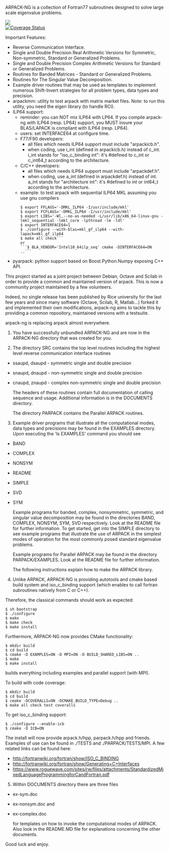 ARPACK-NG is a collection of Fortran77 subroutines designed to solve large scale
eigenvalue problems.

<a href="https://travis-ci.org/opencollab/arpack-ng"><img src="https://travis-ci.org/opencollab/arpack-ng.svg"/></a><br/>
[![Coverage Status](https://coveralls.io/repos/github/opencollab/arpack-ng/badge.svg?branch=master)](https://coveralls.io/github/opencollab/arpack-ng?branch=master)

Important Features:

* Reverse Communication Interface.
* Single and Double Precision Real Arithmetic Versions for Symmetric,
  Non-symmetric, Standard or Generalized Problems.
* Single and Double Precision Complex Arithmetic Versions for Standard or
  Generalized Problems.
* Routines for Banded Matrices - Standard or Generalized Problems.
* Routines for The Singular Value Decomposition.
* Example driver routines that may be used as templates to implement numerous
  Shift-Invert strategies for all problem types, data types and precision.
* arpackmm: utility to test arpack with matrix market files.
  Note: to run this utility, you need the eigen library (to handle RCI).
* ILP64 support:
  * reminder: you can NOT mix ILP64 with LP64. If you compile arpack-ng with ILP64
    (resp. LP64) support, you MUST insure your BLAS/LAPACK is compliant with ILP64
    (resp. LP64).
  * users: set INTERFACE64 at configure time.
  * F77/F90 developers:
    * all files which needs ILP64 support must include "arpackicb.h".
    * when coding, use i_int (defined in arpackicb.h) instead of c_int.
      i_int stands for "iso_c_binding int": it's #defined to c_int or c_int64_t
      according to the architecture.
  * C/C++ developers:
    * all files which needs ILP64 support must include "arpackdef.h".
    * when coding, use a_int (defined in arpackdef.h) instead of int.
      a_int stands for "architecture int": it's #defined to int or int64_t according
      to the architecture.
  * example: to test arpack with sequential ILP64 MKL assuming you use gnu compilers
    ```$ ./bootstrap
    $ export FFLAGS='-DMKL_ILP64 -I/usr/include/mkl'
    $ export FCFLAGS='-DMKL_ILP64 -I/usr/include/mkl'
    $ export LIBS='-Wl,--no-as-needed -L/usr/lib/x86_64-linux-gnu -lmkl_sequential -lmkl_core -lpthread -lm -ldl'
    $ export INTERFACE64=1
    $ ./configure --with-blas=mkl_gf_ilp64 --with-lapack=mkl_gf_ilp64
    $ make all check```
    or
    ```$ BLA_VENDOR='Intel10_64ilp_seq' cmake -DINTERFACE64=ON ..```
* pyarpack: python support based on Boost.Python.Numpy exposing C++ API.

This project started as a joint project between Debian, Octave and Scilab in order to
provide a common and maintained version of arpack.
This is now a community project maintained by a few volunteers.

Indeed, no single release has been published by Rice university for the last
few years and since many software (Octave, Scilab, R, Matlab...) forked it and
implemented their own modifications, arpack-ng aims to tackle this by providing
a common repository, maintained versions with a testsuite.

arpack-ng is replacing arpack almost everywhere.

1. You have successfully unbundled ARPACK-NG and are now in the ARPACK-NG
   directory that was created for you.

2. The directory SRC contains the top level routines including
   the highest level reverse communication interface routines

* ssaupd, dsaupd - symmetric single and double precision
* snaupd, dnaupd - non-symmetric single and double precision
* cnaupd, znaupd - complex non-symmetric single and double precision

   The headers of these routines contain full documentation of calling
   sequence and usage.  Additional information is in the DOCUMENTS directory.

   The directory PARPACK contains the Parallel ARPACK routines.


3. Example driver programs that illustrate all the computational modes,
   data types and precisions may be found in the EXAMPLES directory.
   Upon executing the 'ls EXAMPLES' command you should see

* BAND
* COMPLEX
* NONSYM
* README
* SIMPLE
* SVD
* SYM

   Example programs for banded, complex, nonsymmetric, symmetric,
   and singular value decomposition may be found in the directories
   BAND, COMPLEX, NONSYM, SYM, SVD respectively.  Look at the README
   file for further information.  To get started, get into the SIMPLE
   directory to see example programs that illustrate the use of ARPACK in
   the simplest modes of operation for the most commonly posed
   standard eigenvalue problems.


   Example programs for Parallel ARPACK may be found in the directory
   PARPACK/EXAMPLES. Look at the README file for further information.

   The following instructions explain how to make the ARPACK library.

4. Unlike ARPACK, ARPACK-NG is providing autotools and cmake based build
   system and iso_c_binding support (which enables to call fortran 
   subroutines natively from C or C++).

Therefore, the classical commands should work as expected:
   
   
    $ sh bootstrap
    $ ./configure
    $ make
    $ make check
    $ make install

Furthermore, ARPACK-NG now provides CMake functionality:
   
    $ mkdir build
    $ cd build
    $ cmake -D EXAMPLES=ON -D MPI=ON -D BUILD_SHARED_LIBS=ON ..
    $ make
    $ make install
   builds everything including examples and parallel support (with MPI).

To build with code coverage:
   
    $ mkdir build
    $ cd build
    $ cmake -DCOVERALLS=ON -DCMAKE_BUILD_TYPE=Debug ..
    $ make all check test coveralls

To get iso_c_binding support:
   
    $ ./configure --enable-icb
    $ cmake -D ICB=ON
   The install will now provide arpack.h/hpp, parpack.h/hpp and friends.
   Examples of use can be found in ./TESTS and ./PARPACK/TESTS/MPI.
   A few related links can be found here:

   * http://fortranwiki.org/fortran/show/ISO_C_BINDING
   * http://fortranwiki.org/fortran/show/Generating+C+Interfaces
   * https://www.roguewave.com/sites/rw/files/attachments/StandardizedMixedLanguageProgrammingforCandFortran.pdf

5. Within DOCUMENTS directory there are three files

* ex-sym.doc
* ex-nonsym.doc and
* ex-complex.doc

   for templates on how to invoke the computational modes of ARPACK.
   Also look in the README.MD file for explanations concerning the
   other documents.
 
 Good luck and enjoy.
